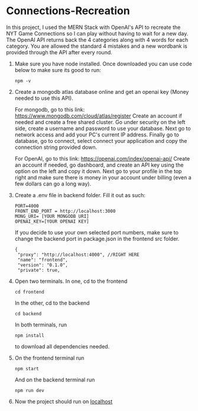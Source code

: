 # Connections-Recreation
In this project, I used the MERN Stack with OpenAI's API to recreate the NYT Game Connections so I can play without having to wait for a new day. The OpenAI API returns back the 4 categories along with 4 words for each category. You are allowed the standard 4 mistakes and a new wordbank is provided through the API after every round. 

1. Make sure you have node installed. Once downloaded you can use code below to make sure its good to run:
   ```
   npm -v
   ```
 2. Create a mongodb atlas database online and get an openai key (Money needed to use this API).
    
    For mongodb, go to this link: https://www.mongodb.com/cloud/atlas/register
    Create an account if needed and create a free shared cluster. Go under security on the left side, create a username and 
    password to use  your database. Next go to network access and add your PC's current IP address. Finally go to database, go 
    to connect, select connect your application and copy the connection string provided down. 

    For OpenAI, go to this link: https://openai.com/index/openai-api/
    Create an account if needed, go dashboard, and create an API key using the option on  the left and copy it down. Next go to 
     your profile in the top right and make sure there is money in your account under billing (even a few dollars can go a long 
     way).   
 3. Create a .env file in backend folder. Fill it out as such:
     ```
     PORT=4000
     FRONT_END_PORT = http://localhost:3000
     MONG_URI= [YOUR MONGODB URI]
     OPENAI_KEY=[YOUR OPENAI KEY]
     ```
     If you decide to use your own selected port numbers, make sure to change the backend port in package.json in the frontend 
     src folder.
    ```
    {
     "proxy": "http://localhost:4000", //RIGHT HERE
     "name": "frontend",
     "version": "0.1.0",
     "private": true,
    ```
 4. Open two terminals. In one, cd to the frontend
     ```
     cd frontend
     ```
    In the other, cd to the backend
     ```
     cd backend
     ```
    In both terminals, run
     ```
     npm install 
     ```
    to download all dependencies needed.

 5. On the frontend terminal run
     ```
     npm start
     ```
     And on the backend terminal run
     ```
     npm run dev 
     ```
6. Now the project should run on [localhost](http://localhost:4000/)
